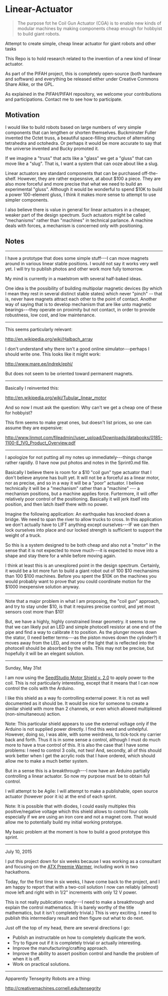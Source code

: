 # Linear-Actuator

  <blockquote>
        <p>The purpose fot he Coil Gun Actuator (CGA) is to enable new kinds of modular machines by making components cheap enough for hobbyist to build giant robots.</p>
    </blockquote>

Attempt to create simple, cheap linear actuator for giant robots and other tasks

This Repo is to hold research related to the invention of a new kind of linear actuator.

As part of the PIFAH project, this is completely open-source (both hardware and software) and everything be released either
under Creative Commons Share Alike, or the GPL.

As explained in the PIFAH/PIFAH repository, we welcome your contributions and participations.  Contact me to see how to
participate.

## Motivation

I would like to build robots based on large numbers of very simple components that can lengthen or shorten themselves.  Buckminster Fuller invented the Octet truss, a beautiful space-filling structure of alternating tetrahedra and octohedra. Or perhaps it would be more accurate to say that the universe invented and Bucky promoted it.

If we imagine a "truss" that acts like a "glass" we get a "gluss" that can move like a "slug".  That is, I want a system that can ooze about like a slug.

Linear actuators are standard components that can be purchased off-the-shelf.  However, they are rather expesnsive, at about $100 a piece. They are also more forceful and more precise that what we need to build an experimental "gluss".  Although it would be wonderful to spend $10K to build a power 100-element gluss, I think it makes more sense to attempt to use simpler components.

I also believe there is value in general for linear actuators in a cheaper, weaker part of the design spectrum.  Such actuators might be called "mechanisms" rather than "machines" in technical parlance. A machine deals with forces, a mechanism is concerned only with positioning.


## Notes

* * *

I have a prototype that does some simple stuff---I can move magnets around in various linear stable positions.
I would not say it works very well yet.  I will try to publish photos and other work more fully tomorrow.

My mind is currently in a maelstrom with several half-baked ideas.

One idea is the possibility of building multipolar magnetic devices (by which I mean they rest in several distinct 
stable states) which never "pinch" -- that is, never have magnets attract each other to the point of contact.  Another 
way of saying that is to develop mechanism that are like unto magnetic bearings---they operate on proximity but 
not contact, in order to provide robustness, low cost, and low maintenance.



* * *

This seems particularly relevant:

http://en.wikipedia.org/wiki/Halbach_array

I don't understand why there isn't a good online simulator---perhaps I should write one.  This looks like it might work:

http://www.mare.ee/indrek/ephi/

But does not seem to be oriented toward permanent magnets.

* * *

Basically I reinvented this:

http://en.wikipedia.org/wiki/Tubular_linear_motor

And so now I must ask the question: Why can't we get a cheap one of these for hobbyist?

This firm seems to make great ones, but doesn't list prices, so one can assume they are expensive:

http://www.linmot.com/fileadmin//user_upload/Downloads/databooks/0185-1100-E_1V0_Product_Overview.pdf

* * *

I apologize for not putting all my notes up immediately---things change rather rapidly. (I have now put photos and notes in the Sprint0.md file.

Basically I believe there is room for a $10 "coil gun" type actuator that I don't believe anyone has built yet.  It
will not be a forceful as a linear motor, nor as precise, and so in a way it will be a "poor" actuator.  I believe 
technically it will be a "mechanism" rather than a "machine" --- a mechanism positions, but a machine applies force.
Furtermore, it will offer relatively poor control of the positioning.  Basically it will jerk itself into position, and then latch itself there with no power.

Imagine the following application: An earthquake has knocked down a bridge.  We need to span the river to allow trucks to cross.  In this application we don't actually have to LIFT anything except ourselves---IF we can then lock ourselves into place and our locked strength is sufficient to support the weight of a truck.

So this is a system designed to be both cheap and also not a "motor" in the sense that it is not expected to move much---it is expected to move into a shape and stay there for a while before moving again.

I think at least this is an unexplored point in the design spectrum.  Certainly, it would be a lot more fun to 
build a giant robot out of 100 $10 mechansims than 100 $100 machines.  Before you spent the $10K on the machines you 
would probably want to prove that you could coordinate motion for the $1000 inexpensive solution anyway.


* * *

Note that a major problem in what I am proposing, the "coil gun" approach, and try to stay under $10, is that it requires precise control, and yet most sensors cost more than $10!

But, we have a highly, highly constrained linear geometry.  it seems to me that we can likely put an LED and simple
photocell resistor at one end of the pipe and find a way to calibrate it to position.  As the plunger moves down the stator, (I need better terms---as the piston moves down the cylinder?) it moves away from the LED, and more of the light that is reflected into the photocell should be absorbed by the walls.  This may not be precise, but hopefully it will be an elegant solution.

* * * 

Sunday, May 31st

I am now using the [SeedStudio Motor Shield v. 2.0](http://www.seeedstudio.com/depot/Motor-Shield-V20-p-1377.html) to apply power to the coil.  This is not particularly interesting, except that it means that I can now control the coils with the Arduino.

I like this shield as a way fo controlling external power.  It is not as well documented as it should be.  It would be nice for someone to create a similar shield with more than 2 channels, or even which allowed multiplexed (non-simultaneous) action.

Note: This particular shield appears to use the external voltage only if the Arduino is not supplied power directly.  I find this weird and unhelpful.  However, doing so, I was able, with some weirdness, to tick-tock my carrier back and forth.  Thus it is in some sense a control, although I must do much more to have a true control of this.  It is also the case that I have some problems:  I need to control 3 coils, not two!  And, secondly, all of this should work better when I get the acrylic rods that I have ordered, which should allow me to make a much better system.

But in a sense this is a breakthrough---I now have an Arduino partially controlling a linear actuator.  So now my purpose must be to obtain full control.

I will attempt to be Agile: I will attempt to make a publishable, open source actuator (however poor it is) at the end of each sprint.

Note: It is possible that with diodes, I could easily multiplex this positive/negative voltage which this shield allows to control four coils especially if we are using an iron core and not a magnet core.  That would allow me to potentially build my initial working prototype.

My basic problem at the moment is how to build a good prototype this sprint.

* * *

July 10, 2015

I put this project down for six weeks because I was working as a consultant and focusing on the [ATX Preemie Warmer](http://pifah.github.io/ATX-Preemie/), including work in two hackathons.

Today, for the first time in six weeks, I have come back to the project, and I am happy to report that with a two-coil solution I now can reliably (almost) move left and right with in 1/2" increments with only 12 V power.

This is not really publication ready---I need to make a breakthrough and explain the control mathematics.  (It is barely worthy of the title mathematics, but it isn't completely trivial.)  This is very exciting.  I need to publish this intermediary result and then figure out what to do next.

Just off the top of my head, there are several directions I go:
* Publish an instructable on how to completely duplicate the work.
* Try to figure out if it is completely trivial or actually interesting.
* Improve the manufacturing/crafting approach.
* Improve the ability to assert position control and handle the problem of when it is off.
* Work on practical solutions.

* * *

Apparently Tensegrity Robots are a thing:

http://creativemachines.cornell.edu/tensegrity




